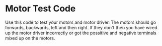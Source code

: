 # Motor Test Code

Use this code to test your motors and motor driver. The motors should go forwards, backwards, left and then right. If they don't then you have wired up the
motor driver incorrectly or got the possitive and negative terminals mixed up on the motors.
